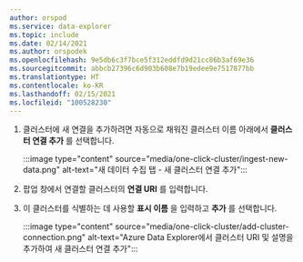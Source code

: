 ```yaml
---
author: orspod
ms.service: data-explorer
ms.topic: include
ms.date: 02/14/2021
ms.author: orspodek
ms.openlocfilehash: 9e5db6c3f7bce5f312eddfd9d21cc86b3af69e36
ms.sourcegitcommit: abbcb27396c6d903b608e7b19edee9e7517877bb
ms.translationtype: HT
ms.contentlocale: ko-KR
ms.lasthandoff: 02/15/2021
ms.locfileid: "100528230"
---
```

1. 클러스터에 새 연결을 추가하려면 자동으로 채워진 클러스터 이름 아래에서 **클러스터 연결 추가** 를 선택합니다.
 
    :::image type="content" source="media/one-click-cluster/ingest-new-data.png" alt-text="새 데이터 수집 탭 - 새 클러스터 연결 추가":::

1. 팝업 창에서 연결할 클러스터의 **연결 URI** 를 입력합니다. 
1. 이 클러스터를 식별하는 데 사용할 **표시 이름** 을 입력하고 **추가** 를 선택합니다. 

    :::image type="content" source="media/one-click-cluster/add-cluster-connection.png" alt-text="Azure Data Explorer에서 클러스터 URI 및 설명을 추가하여 새 클러스터 연결 추가":::